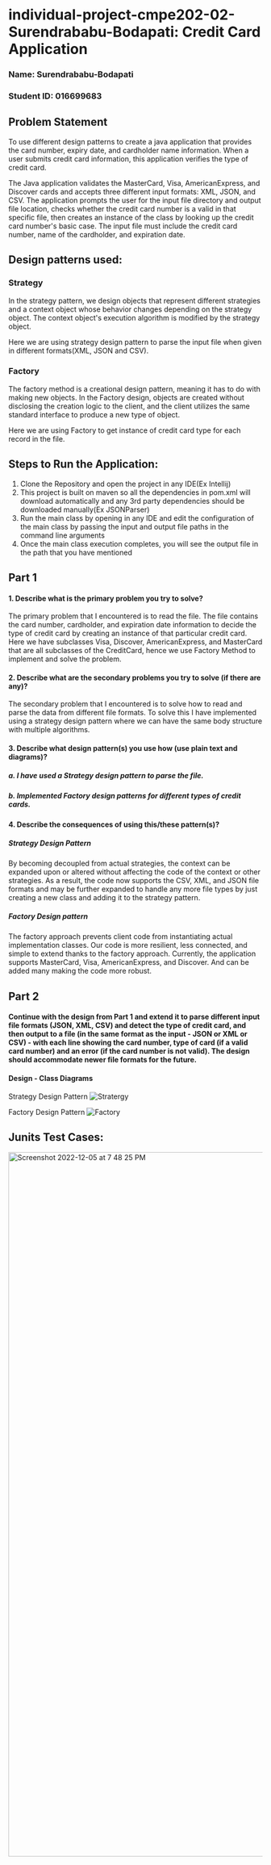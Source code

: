 # individual-project-cmpe202-02-Surendrababu-Bodapati: Credit Card Application

### Name: Surendrababu-Bodapati

### Student ID: 016699683

## Problem Statement

To use different design patterns to create a java application that provides the card number, expiry date, and cardholder name information. When a user submits credit card information, this application verifies the type of credit card.

The Java application validates the MasterCard, Visa, AmericanExpress, and Discover cards and accepts three different input formats: XML, JSON, and CSV. The application prompts the user for the input file directory and output file location, checks whether the credit card number is a valid in that specific file, then creates an instance of the class by looking up the credit card number's basic case. The input file must include the credit card number, name of the cardholder, and expiration date.

## Design patterns used:

### Strategy

In the strategy pattern, we design objects that represent different strategies and a context object whose behavior changes depending on the strategy object. The context object's execution algorithm is modified by the strategy object.

Here we are using strategy design pattern to parse the input file when given in different formats(XML, JSON and CSV).

### Factory

The factory method is a creational design pattern, meaning it has to do with making new objects. In the Factory design, objects are created without disclosing the creation logic to the client, and the client utilizes the same standard interface to produce a new type of object.

Here we are using Factory to get instance of credit card type for each record in the file.

## Steps to Run the Application:

1. Clone the Repository and open the project in any IDE(Ex Intellij)
2. This project is built on maven so all the dependencies in pom.xml will download automatically and any 3rd party dependencies should be downloaded manually(Ex JSONParser)
3. Run the main class by opening in any IDE and edit the configuration of the main class by passing the input and output file paths in the command line arguments
4. Once the main class execution completes, you will see the output file in the path that you have mentioned


## Part 1

#### 1. Describe what is the primary problem you try to solve?
The primary problem that I encountered is to read the file. The file contains the card number, cardholder, and expiration date information to decide the type of credit card by creating an instance of that particular credit card. Here we have subclasses Visa, Discover, AmericanExpress, and MasterCard that are all subclasses of the CreditCard, hence we use Factory Method to implement and solve the problem.
   
#### 2. Describe what are the secondary problems you try to solve (if there are any)?
The secondary problem that I encountered is to solve how to read and parse the data from different file formats. To solve this I have implemented using a strategy design pattern where we can have the same body structure with multiple algorithms.
    
#### 3. Describe what design pattern(s) you use how (use plain text and diagrams)?

##### a. I have used a Strategy design pattern to parse the file.
##### b. Implemented Factory design patterns for different types of credit cards.
  

#### 4. Describe the consequences of using this/these pattern(s)?

##### Strategy Design Pattern
By becoming decoupled from actual strategies, the context can be expanded upon or altered without affecting the code of the context or other strategies. As a result, the code now supports the CSV, XML, and JSON file formats and may be further expanded to handle any more file types by just creating a new class and adding it to the strategy pattern.

##### Factory Design pattern
The factory approach prevents client code from instantiating actual implementation classes. Our code is more resilient, less connected, and simple to extend thanks to the factory approach. Currently, the application supports MasterCard, Visa, AmericanExpress, and Discover. And can be added many making the code more robust. 

## Part 2

#### Continue with the design from Part 1 and extend it to parse different input file formats (JSON, XML, CSV) and detect the type of credit card, and then output to a file  (in the same format as the input - JSON or XML or CSV) - with each line showing the card number, type of card (if a valid card number) and an error (if the card number is not valid). The design should accommodate newer file formats for the future.

#### Design - Class Diagrams

Strategy Design Pattern
![Stratergy](https://user-images.githubusercontent.com/89657709/205791397-b69f1fb6-dd6e-4812-9276-5e6bcc73f89f.png)

Factory Design Pattern
 ![Factory](https://user-images.githubusercontent.com/89657709/205791412-9103cd3b-1887-4239-a97a-7a848b97bd97.png)


## Junits Test Cases:
<img width="1396" alt="Screenshot 2022-12-05 at 7 48 25 PM" src="https://user-images.githubusercontent.com/89657709/205808455-f16a50cc-0de9-44fb-8fc0-069f8e33716c.png">
